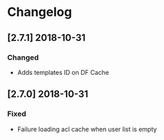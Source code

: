 # Changelog

## [2.7.1] 2018-10-31

### Changed

- Adds templates ID on DF Cache

## [2.7.0] 2018-10-31

### Fixed

- Failure loading acl cache when user list is empty
